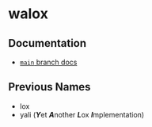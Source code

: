 # walox

## Documentation

- [`main` branch docs](https://declanvk.github.io/yali/yali/index.html)

## Previous Names

- lox
- yali (***Y***et ***A***nother ***L***ox ***I***mplementation)